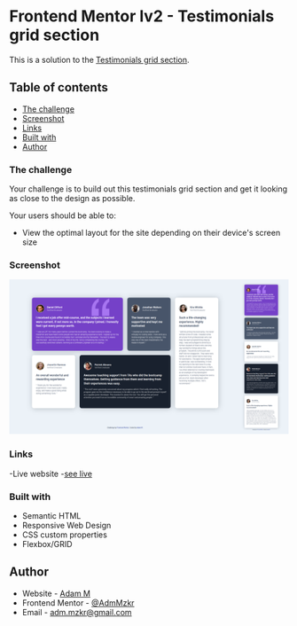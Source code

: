 # Frontend Mentor lv2 - Testimonials grid section

This is a solution to the [Testimonials grid section](https://www.frontendmentor.io/challenges/testimonials-grid-section-Nnw6J7Un7). 

## Table of contents

- [The challenge](#the-challenge)
- [Screenshot](#screenshot)
- [Links](#links)
- [Built with](#built-with)
- [Author](#author)

### The challenge
Your challenge is to build out this testimonials grid section and get it looking as close to the design as possible.

Your users should be able to:
- View the optimal layout for the site depending on their device's screen size

### Screenshot
![](images/grid-img.png)

### Links 

-Live website -[see live](https://adammzkr.github.io/Front-End-Mentor-lvl2/testimonials-grid/index.html)


### Built with
- Semantic HTML
- Responsive Web Design
- CSS custom properties 
- Flexbox/GRID


## Author

- Website - [Adam M](https://github.com/AdamMzkr)
- Frontend Mentor - [@AdmMzkr](https://www.frontendmentor.io/profile/AdamMzkr)
- Email - [adm.mzkr@gmail.com](adm.mzkr@gmail.com)




